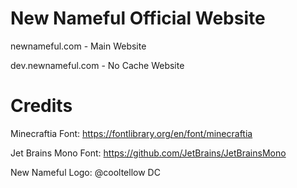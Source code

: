 # New Nameful Official Website 

newnameful.com - Main Website

dev.newnameful.com - No Cache Website

# Credits

Minecraftia Font: https://fontlibrary.org/en/font/minecraftia

Jet Brains Mono Font: https://github.com/JetBrains/JetBrainsMono

New Nameful Logo: @cooltellow DC
